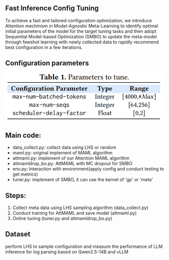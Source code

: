
## Fast Inference Config Tuning
To achieve a fast and tailored configuration optimization, we introduce Attention mechinism in Model-Agnostic Meta-Learning to identify optimal initial parameters of the model for the target tuning tasks and then adopt Sequential Model-based Optimization (SMBO) to update the meta-model through fewshot learning with newly collected data to rapidly recommend best
configuration in a few iterations.

## Configuration parameters
<img src="https://github.com/wiluen/InferLog/blob/main/resource/conf.png" alt="Critical Config in vLLM" width="600px" style="text-align: center">

## Main code:
- data_collect.py: collect data using LHS or random
- maml.py: original implement of MAML algorithm
- attmaml.py: implement of our Attention MAML algorithm
- attmamldrop_bo.py: AttMAML with MC dropout for SMBO
- env.py: Interaction with environment(apply config and conduct testing to get metrics)
- tuner.py: implement of SMBO, it can use the kernel of 'gp' or 'meta'


## Steps:
1. Collect meta data using LHS sampling algorithm (data_collect.py)
2. Conduct training for AttMAML and save model (attmaml.py)
3. Online tuning (tuner.py and attmamldrop_bo.py)

## Dataset
perform LHS to sample configuration and measure the performance of LLM inference for log parsing based on Qwen2.5-14B and vLLM

